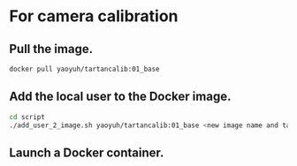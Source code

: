# For camera calibration

## Pull the image.

```bash
docker pull yaoyuh/tartancalib:01_base
```

## Add the local user to the Docker image.

```bash
cd script
./add_user_2_image.sh yaoyuh/tartancalib:01_base <new image name and tag>
```

## Launch a Docker container.



